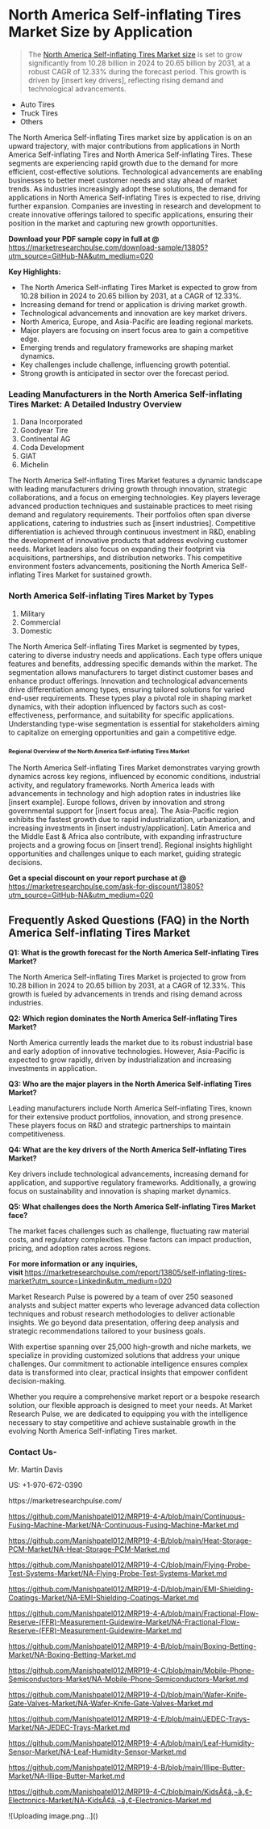 <h1>North America Self-inflating Tires Market&nbsp;Size by Application</h1><blockquote><p>The <a href="https://marketresearchpulse.com/download-sample/13805?utm_source=GitHub-NA&amp;utm_medium=020">North America Self-inflating Tires Market size</a> is set to grow significantly from 10.28 billion in 2024 to 20.65 billion by 2031, at a robust CAGR of 12.33% during the forecast period. This growth is driven by [insert key drivers], reflecting rising demand and technological advancements.</p></blockquote><ul><li>Auto Tires<li> Truck Tires<li> Others</li></ul><p>The North America Self-inflating Tires market size by application is on an upward trajectory, with major contributions from applications in North America Self-inflating Tires and North America Self-inflating Tires. These segments are experiencing rapid growth due to the demand for more efficient, cost-effective solutions. Technological advancements are enabling businesses to better meet customer needs and stay ahead of market trends. As industries increasingly adopt these solutions, the demand for applications in North America Self-inflating Tires is expected to rise, driving further expansion. Companies are investing in research and development to create innovative offerings tailored to specific applications, ensuring their position in the market and capturing new growth opportunities.</p><p><strong>Download your PDF sample copy in full at @ </strong><a href="https://marketresearchpulse.com/download-sample/13805?utm_source=GitHub-NA&amp;utm_medium=020">https://marketresearchpulse.com/download-sample/13805?utm_source=GitHub-NA&amp;utm_medium=020</a></p><p><strong>Key Highlights: </strong></p><ul><li>The North America Self-inflating Tires Market is expected to grow from 10.28 billion in 2024 to 20.65 billion by 2031, at a CAGR of 12.33%.</li><li>Increasing demand for trend or application is driving market growth.</li><li>Technological advancements and innovation are key market drivers.</li><li>North America, Europe, and Asia-Pacific are leading regional markets.</li><li>Major players are focusing on insert focus area to gain a competitive edge.</li><li>Emerging trends and regulatory frameworks are shaping market dynamics.</li><li>Key challenges include challenge, influencing growth potential.</li><li>Strong growth is anticipated in sector over the forecast period.</li></ul><h3>Leading Manufacturers in the North America Self-inflating Tires Market: A Detailed Industry Overview</h3><ol><li>Dana Incorporated</li><li>Goodyear Tire</li><li>Continental AG</li><li>Coda Development</li><li>GIAT</li><li>Michelin</li></ol><div class="flex max-w-full flex-col flex-grow"><div class="min-h-8 text-message flex w-full flex-col items-end gap-2 whitespace-normal break-words [.text-message+&amp;]:mt-5" dir="auto" data-message-author-role="assistant" data-message-id="fd8432e4-4910-450d-b182-61b7bfb0a01f" data-message-model-slug="gpt-4o"><div class="flex w-full flex-col gap-1 empty:hidden first:pt-[3px]"><div class="markdown prose w-full break-words dark:prose-invert light"><p>The North America Self-inflating Tires Market features a dynamic landscape with leading manufacturers driving growth through innovation, strategic collaborations, and a focus on emerging technologies. Key players leverage advanced production techniques and sustainable practices to meet rising demand and regulatory requirements. Their portfolios often span diverse applications, catering to industries such as [insert industries]. Competitive differentiation is achieved through continuous investment in R&amp;D, enabling the development of innovative products that address evolving customer needs. Market leaders also focus on expanding their footprint via acquisitions, partnerships, and distribution networks. This competitive environment fosters advancements, positioning the North America Self-inflating Tires Market for sustained growth.</p></div></div></div></div><h3>North America Self-inflating Tires Market by Types</h3><ol><li>Military<li> Commercial<li> Domestic</li></ol><div class="flex max-w-full flex-col flex-grow"><div class="min-h-8 text-message flex w-full flex-col items-end gap-2 whitespace-normal break-words [.text-message+&amp;]:mt-5" dir="auto" data-message-author-role="assistant" data-message-id="084470be-0bb7-4664-bddf-5156b4f41249" data-message-model-slug="gpt-4o-mini"><div class="flex w-full flex-col gap-1 empty:hidden first:pt-[3px]"><div class="markdown prose w-full break-words dark:prose-invert light"><p>The North America Self-inflating Tires Market is segmented by types, catering to diverse industry needs and applications. Each type offers unique features and benefits, addressing specific demands within the market. The segmentation allows manufacturers to target distinct customer bases and enhance product offerings. Innovation and technological advancements drive differentiation among types, ensuring tailored solutions for varied end-user requirements. These types play a pivotal role in shaping market dynamics, with their adoption influenced by factors such as cost-effectiveness, performance, and suitability for specific applications. Understanding type-wise segmentation is essential for stakeholders aiming to capitalize on emerging opportunities and gain a competitive edge.</p></div></div></div></div><h3><span style="font-size: 11px;">Regional Overview of the North America Self-inflating Tires Market</span></h3><div class="flex max-w-full flex-col flex-grow"><div class="min-h-8 text-message flex w-full flex-col items-end gap-2 whitespace-normal break-words [.text-message+&amp;]:mt-5" dir="auto" data-message-author-role="assistant" data-message-id="e9038762-ce64-4e30-91c9-9bd413514231" data-message-model-slug="gpt-4o-mini"><div class="flex w-full flex-col gap-1 empty:hidden first:pt-[3px]"><div class="markdown prose w-full break-words dark:prose-invert light"><p>The North America Self-inflating Tires Market demonstrates varying growth dynamics across key regions, influenced by economic conditions, industrial activity, and regulatory frameworks. North America leads with advancements in technology and high adoption rates in industries like [insert example]. Europe follows, driven by innovation and strong governmental support for [insert focus area]. The Asia-Pacific region exhibits the fastest growth due to rapid industrialization, urbanization, and increasing investments in [insert industry/application]. Latin America and the Middle East &amp; Africa also contribute, with expanding infrastructure projects and a growing focus on [insert trend]. Regional insights highlight opportunities and challenges unique to each market, guiding strategic decisions.</p></div></div></div></div><p><strong>Get a special discount on your report purchase at @ </strong><a href="https://marketresearchpulse.com/ask-for-discount/13805?utm_source=GitHub-NA&amp;utm_medium=020">https://marketresearchpulse.com/ask-for-discount/13805?utm_source=GitHub-NA&amp;utm_medium=020</a></p><h2>Frequently Asked Questions (FAQ) in the North America Self-inflating Tires Market</h2><p><strong>Q1: What is the growth forecast for the North America Self-inflating Tires Market?</strong></p><p>The North America Self-inflating Tires Market is projected to grow from 10.28 billion in 2024 to 20.65 billion by 2031, at a CAGR of 12.33%. This growth is fueled by advancements in trends and rising demand across industries.</p><p><strong>Q2: Which region dominates the North America Self-inflating Tires Market?</strong></p><p>North America currently leads the market due to its robust industrial base and early adoption of innovative technologies. However, Asia-Pacific is expected to grow rapidly, driven by industrialization and increasing investments in application.</p><p><strong>Q3: Who are the major players in the North America Self-inflating Tires Market?</strong></p><p>Leading manufacturers include North America Self-inflating Tires, known for their extensive product portfolios, innovation, and strong presence. These players focus on R&amp;D and strategic partnerships to maintain competitiveness.</p><p><strong>Q4: What are the key drivers of the North America Self-inflating Tires Market?</strong></p><p>Key drivers include technological advancements, increasing demand for application, and supportive regulatory frameworks. Additionally, a growing focus on sustainability and innovation is shaping market dynamics.</p><p><strong>Q5: What challenges does the North America Self-inflating Tires Market face?</strong></p><p>The market faces challenges such as challenge, fluctuating raw material costs, and regulatory complexities. These factors can impact production, pricing, and adoption rates across regions.</p><p><strong>For more information or any inquiries, visit&nbsp;</strong><a href="https://marketresearchpulse.com/report/13805/self-inflating-tires-market?utm_source=Linkedin&utm_medium=020">https://marketresearchpulse.com/report/13805/self-inflating-tires-market?utm_source=Linkedin&utm_medium=020</a></p><p>Market Research Pulse is powered by a team of over 250 seasoned analysts and subject matter experts who leverage advanced data collection techniques and robust research methodologies to deliver actionable insights. We go beyond data presentation, offering deep analysis and strategic recommendations tailored to your business goals.</p><p>With expertise spanning over 25,000 high-growth and niche markets, we specialize in providing customized solutions that address your unique challenges. Our commitment to actionable intelligence ensures complex data is transformed into clear, practical insights that empower confident decision-making.</p><p>Whether you require a comprehensive market report or a bespoke research solution, our flexible approach is designed to meet your needs. At Market Research Pulse, we are dedicated to equipping you with the intelligence necessary to stay competitive and achieve sustainable growth in the evolving North America Self-inflating Tires market.</p><h3><strong>Contact Us-</strong></h3><p>Mr. Martin Davis</p><p>US: +1-970-672-0390</p><p>https://marketresearchpulse.com/</p><p><a href="https://github.com/Manishpatel012/MRP19-4-A/blob/main/Continuous-Fusing-Machine-Market/NA-Continuous-Fusing-Machine-Market.md">https://github.com/Manishpatel012/MRP19-4-A/blob/main/Continuous-Fusing-Machine-Market/NA-Continuous-Fusing-Machine-Market.md</a></p><p><a href="https://github.com/Manishpatel012/MRP19-4-B/blob/main/Heat-Storage-PCM-Market/NA-Heat-Storage-PCM-Market.md">https://github.com/Manishpatel012/MRP19-4-B/blob/main/Heat-Storage-PCM-Market/NA-Heat-Storage-PCM-Market.md</a></p><p><a href="https://github.com/Manishpatel012/MRP19-4-C/blob/main/Flying-Probe-Test-Systems-Market/NA-Flying-Probe-Test-Systems-Market.md">https://github.com/Manishpatel012/MRP19-4-C/blob/main/Flying-Probe-Test-Systems-Market/NA-Flying-Probe-Test-Systems-Market.md</a></p><p><a href="https://github.com/Manishpatel012/MRP19-4-D/blob/main/EMI-Shielding-Coatings-Market/NA-EMI-Shielding-Coatings-Market.md">https://github.com/Manishpatel012/MRP19-4-D/blob/main/EMI-Shielding-Coatings-Market/NA-EMI-Shielding-Coatings-Market.md</a></p><p><a href="https://github.com/Manishpatel012/MRP19-4-A/blob/main/Fractional-Flow-Reserve-(FFR)-Measurement-Guidewire-Market/NA-Fractional-Flow-Reserve-(FFR)-Measurement-Guidewire-Market.md">https://github.com/Manishpatel012/MRP19-4-A/blob/main/Fractional-Flow-Reserve-(FFR)-Measurement-Guidewire-Market/NA-Fractional-Flow-Reserve-(FFR)-Measurement-Guidewire-Market.md</a></p><p><a href="https://github.com/Manishpatel012/MRP19-4-B/blob/main/Boxing-Betting-Market/NA-Boxing-Betting-Market.md">https://github.com/Manishpatel012/MRP19-4-B/blob/main/Boxing-Betting-Market/NA-Boxing-Betting-Market.md</a></p><p><a href="https://github.com/Manishpatel012/MRP19-4-C/blob/main/Mobile-Phone-Semiconductors-Market/NA-Mobile-Phone-Semiconductors-Market.md">https://github.com/Manishpatel012/MRP19-4-C/blob/main/Mobile-Phone-Semiconductors-Market/NA-Mobile-Phone-Semiconductors-Market.md</a></p><p><a href="https://github.com/Manishpatel012/MRP19-4-D/blob/main/Wafer-Knife-Gate-Valves-Market/NA-Wafer-Knife-Gate-Valves-Market.md">https://github.com/Manishpatel012/MRP19-4-D/blob/main/Wafer-Knife-Gate-Valves-Market/NA-Wafer-Knife-Gate-Valves-Market.md</a></p><p><a href="https://github.com/Manishpatel012/MRP19-4-E/blob/main/JEDEC-Trays-Market/NA-JEDEC-Trays-Market.md">https://github.com/Manishpatel012/MRP19-4-E/blob/main/JEDEC-Trays-Market/NA-JEDEC-Trays-Market.md</a></p><p><a href="https://github.com/Manishpatel012/MRP19-4-A/blob/main/Leaf-Humidity-Sensor-Market/NA-Leaf-Humidity-Sensor-Market.md">https://github.com/Manishpatel012/MRP19-4-A/blob/main/Leaf-Humidity-Sensor-Market/NA-Leaf-Humidity-Sensor-Market.md</a></p><p><a href="https://github.com/Manishpatel012/MRP19-4-B/blob/main/Illipe-Butter-Market/NA-Illipe-Butter-Market.md">https://github.com/Manishpatel012/MRP19-4-B/blob/main/Illipe-Butter-Market/NA-Illipe-Butter-Market.md</a></p><p><a href="https://github.com/Manishpatel012/MRP19-4-C/blob/main/KidsÃ¢â‚¬â„¢-Electronics-Market/NA-KidsÃ¢â‚¬â„¢-Electronics-Market.md">https://github.com/Manishpatel012/MRP19-4-C/blob/main/KidsÃ¢â‚¬â„¢-Electronics-Market/NA-KidsÃ¢â‚¬â„¢-Electronics-Market.md</a></p>
![Uploading image.png…]()
